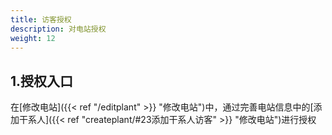 ```yaml
---
title: 访客授权
description: 对电站授权
weight: 12
---
```


## 1.授权入口

在[修改电站]({{< ref "/editplant" >}} "修改电站")中，通过完善电站信息中的[添加干系人]({{< ref "createplant/#23添加干系人访客" >}} "修改电站")进行授权


